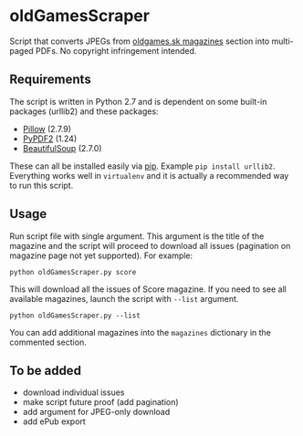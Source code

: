 # oldGamesScraper

Script that converts JPEGs from [oldgames.sk magazines](http://www.oldgames.sk/mags/) section into multi-paged PDFs. No copyright infringement intended.

## Requirements

The script is written in Python 2.7 and is dependent on some built-in packages (urllib2) and these packages:

- [Pillow](http://pillow.readthedocs.org/installation.html) (2.7.9)
- [PyPDF2](http://mstamy2.github.io/PyPDF2/) (1.24)
- [BeautifulSoup](http://www.crummy.com/software/BeautifulSoup/bs4/doc/) (2.7.0)

These can all be installed easily via [pip](https://pypi.python.org/pypi/pip/). Example `pip install urllib2`. Everything works well in `virtualenv` and it is actually a recommended way to run this script.

## Usage

Run script file with single argument. This argument is the title of the magazine and the script will proceed to download all issues (pagination on magazine page not yet supported). For example:

	python oldGamesScraper.py score

This will download all the issues of Score magazine. If you need to see all available magazines, launch the script with `--list` argument.

	python oldGamesScraper.py --list

You can add additional magazines into the `magazines` dictionary in the commented section.

## To be added

- download individual issues
- make script future proof (add pagination)
- add argument for JPEG-only download
- add ePub export

